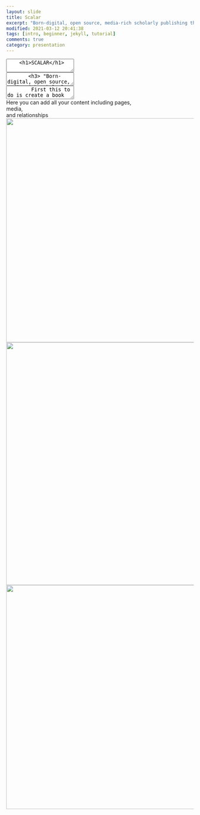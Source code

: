 ```yaml
---
layout: slide
title: Scalar
excerpt: "Born-digital, open source, media-rich scholarly publishing that's as easy as blogging"
modified: 2021-03-12 20:41:38
tags: [intro, beginner, jekyll, tutorial]
comments: true
category: presentation
---
```


<section data-markdown>
  <textarea data-template>
    <h1>SCALAR</h1>
	</textarea>
</section>

<section data-markdown>
  <textarea data-template>
	   <h3> "Born-digital, open source, media-rich scholarly publishing tool,
			that's as easy as blogging."</h3>
	</textarea>
</section>

<section data-markdown>
	<script type="text/template">
		- Free, open source, scholarly publishing platform <!-- .element: class="fragment" data-fragment-index="1" -->
		- Non-linear navigation <!-- .element: class="fragment" data-fragment-index="2" -->
		- Media rich <!-- .element: class="fragment" data-fragment-index="3" -->
		</script>
</section>

<section data-markdown>
	<script type="text/template">
		- Supports annotation <!-- .element: class="fragment" data-fragment-index="1" -->
		- As easy to use as most blogging software <!-- .element: class="fragment" data-fragment-index="2" -->
		- Supports collaborative writing <!-- .element: class="fragment" data-fragment-index="3" -->
		</script>

<section data-markdown>
	<script type="text/template">
		- Register for an account [link](https://scalar.me/anvc/scalar/) <!-- .element: class="fragment" data-fragment-index="1" -->
		- Log into Dashboard [link](https://scalar.usc.edu/works/) <!-- .element: class="fragment" data-fragment-index="2" -->
		</script>
</section>
<section data-background-image="https://live.staticflickr.com/65535/51074328927_6229eb0439_b_d.jpg"
          data-background-size="800px">  
</section>
<section data-background-image="https://live.staticflickr.com/65535/51005097175_ecce57a5ea_b_d.jpg"
        data-background-size="800px">
</section>

<section data-markdown>
  <textarea data-template>
	    First this to do is create a book     
  </textarea>
</section>
<section data markdown>
  <section> Here you can add all your content including pages,</section>
  <section>media, </section>
  <section>and relationships </section>
</section>
<section>
  <div class="r-stack">
    <img class="fragment" src="https://placekitten.com/450/300" width="650" height="600">
    <img class="fragment" src="https://placekitten.com/300/450" width="600" height="650">
    <img class="fragment" src="https://placekitten.com/400/400" width="600" height="600">
    </div>
</section>
